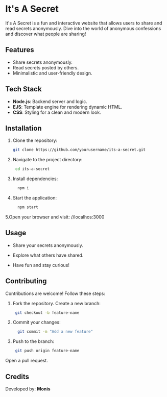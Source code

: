 # It's A Secret

It's A Secret is a fun and interactive website that allows users to share and read secrets anonymously. Dive into the world of anonymous confessions and discover what people are sharing!

## Features
- Share secrets anonymously.
- Read secrets posted by others.
- Minimalistic and user-friendly design.

## Tech Stack
- **Node.js**: Backend server and logic.
- **EJS**: Template engine for rendering dynamic HTML.
- **CSS**: Styling for a clean and modern look.

## Installation
1. Clone the repository:
   ```bash
   git clone https://github.com/yourusername/its-a-secret.git
2. Navigate to the project directory:
   ```bash
    cd its-a-secret
3. Install dependencies:
   ```bash
     npm i
4. Start the application:
   ```bash
     npm start

5.Open your browser and visit: //localhos:3000

## Usage
- Share your secrets anonymously.

- Explore what others have shared.

- Have fun and stay curious!

## Contributing
Contributions are welcome! Follow these steps:

1. Fork the repository.
    Create a new branch:
      ```bash
       git checkout -b feature-name

2. Commit your changes:
   ```bash
     git commit -m "Add a new feature"

3. Push to the branch:
   ```bash
    git push origin feature-name

Open a pull request.


## Credits
Developed by: **Monis**
